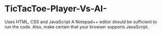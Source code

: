 # TicTacToe-Player-Vs-AI-
Uses HTML, CSS and JavaScript
A Notepad++ editor should be sufficient to run the code. Also, make certain that your browser supports JavaScript.
